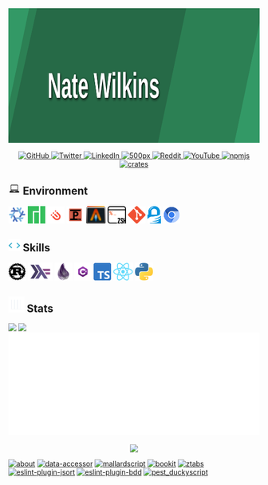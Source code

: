 <img src="./banner.svg" width="100%" height="270px" />

<p align="center">
  <a href="https://github.com/nate-wilkins">
    <img src="https://img.shields.io/badge/-GitHub-181717?logo=github&style=for-the-badge" alt="GitHub" />
  </a>
  <a href="https://twitter.com/_natewilkins">
    <img src="https://img.shields.io/badge/-Twitter-61DAFB?logo=twitter&logoColor=white&color=34dcfc&style=for-the-badge" alt="Twitter" />
  </a>
  <a href="https://www.linkedin.com/in/nathanielwilkins/">
    <img src="https://img.shields.io/badge/-LinkedIn-0A66C2?logo=linkedin&logoColor=white&style=for-the-badge" alt="LinkedIn" />
  </a>
  <a href="https://500px.com/p/Nate-Wilkins?view=photos">
    <img src="https://img.shields.io/badge/-500px-181717?logo=500px&logoColor=white&style=for-the-badge" alt="500px" />
  </a>
  <a href="https://www.reddit.com/user/nate-wilkins">
    <img src="https://img.shields.io/badge/-Reddit-FF4500?logo=reddit&logoColor=white&style=for-the-badge" alt="Reddit" />
  </a>
  <a href="https://www.youtube.com/@nate-wilkins">
    <img src="https://img.shields.io/badge/-YouTube-FF0000?logo=youtube&logoColor=white&style=for-the-badge" alt="YouTube" />
  </a>
  <a href="https://www.npmjs.com/~nate-wilkins">
    <img src="https://img.shields.io/badge/-npm-CB3837?logo=npm&logoColor=white&style=for-the-badge" alt="npmjs" />
  </a>
  <a href="https://crates.io/users/Nate-Wilkins">
    <img src="https://img.shields.io/badge/-crates-000000?logo=npm&logoColor=white&style=for-the-badge" alt="crates" />
  </a>
</p>

## <img src="./icon_laptop.png" width="24" /> Environment

<img src="./badge_nixos.png" height="35" /> <img src="./badge_manjaro.png" height="35" /> <img src="./badge_i3.png" height="35" /> <img src="./badge_polybar.png" height="35" /> <img src="./badge_alacritty.png" height="35" /> <img src="./badge_zsh.png" height="35" /> <img src="./badge_git.png" height="35" /> <img src="./badge_gpg.png" height="35" /> <img src="./badge_chromium.png" height="35" />

## <img src="./icon_skills.webp" width="24" /> Skills

<img src="./badge_language_rust.png" height="35" /> <img src="./badge_language_haskell.png" height="35" /> <img src="./badge_language_elixir.png" height="35" /> <img src="./badge_language_csharp.png" height="35" /> <img src="./badge_language_typescript.png" height="35" /> <img src="./badge_web_react.png" height="35" /> <img src="./badge_language_python.png" height="35" />

## <img src="./icon_stats.gif" width="32"> Stats

<img src="https://github-readme-stats.vercel.app/api?username=nate-wilkins&show_icons=true&hide_border=true&count_private=true&include_all_commits=true&theme=transparent" /> <img src="https://github-readme-stats.vercel.app/api/top-langs/?username=nate-wilkins&show_icons=true&hide_border=true&layout=compact&langs_count=8&theme=transparent"/>
![Metrics](./github-metrics.svg)

<p align="center">
  <img align="center" src="https://github-readme-streak-stats.herokuapp.com/?user=nate-wilkins&theme=transparent" />
</p>

[![about](https://github-readme-stats.vercel.app/api/pin/?username=nate-wilkins&repo=about&theme=transparent)](https://github.com/nate-wilkins/about)
[![data-accessor](https://github-readme-stats.vercel.app/api/pin/?username=nate-wilkins&repo=data-accessor&theme=transparent)](https://github.com/nate-wilkins/data-accessor)
[![mallardscript](https://github-readme-stats.vercel.app/api/pin/?username=nate-wilkins&repo=mallardscript&theme=transparent)](https://github.com/nate-wilkins/mallardscript)
[![bookit](https://github-readme-stats.vercel.app/api/pin/?username=nate-wilkins&repo=bookit&theme=transparent)](https://github.com/nate-wilkins/bookit)
[![ztabs](https://github-readme-stats.vercel.app/api/pin/?username=nate-wilkins&repo=ztabs&theme=transparent)](https://github.com/nate-wilkins/ztabs)
[![eslint-plugin-jsort](https://github-readme-stats.vercel.app/api/pin/?username=nate-wilkins&repo=eslint-plugin-jsort&theme=transparent)](https://github.com/nate-wilkins/eslint-plugin-jsort)
[![eslint-plugin-bdd](https://github-readme-stats.vercel.app/api/pin/?username=nate-wilkins&repo=eslint-plugin-bdd&theme=transparent)](https://github.com/nate-wilkins/eslint-plugin-bdd)
[![pest_duckyscript](https://github-readme-stats.vercel.app/api/pin/?username=nate-wilkins&repo=pest_duckyscript&theme=transparent)](https://github.com/nate-wilkins/pest_duckyscript)
